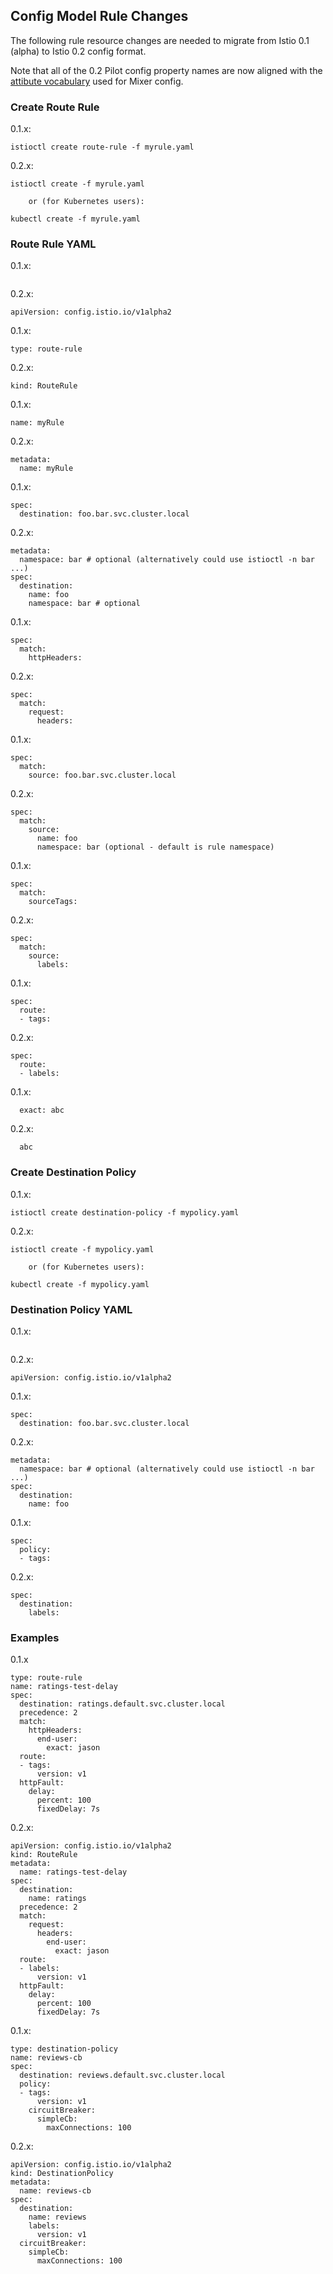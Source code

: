## Config Model Rule Changes

The following rule resource changes are needed to migrate
from Istio 0.1 (alpha) to Istio 0.2 config format.

Note that all of the 0.2 Pilot config property names are now aligned with the
[attibute vocabulary](https://istio.io/docs/reference/config/mixer/attribute-vocabulary.html)
used for Mixer config.

### Create Route Rule

0.1.x:
```
istioctl create route-rule -f myrule.yaml
```
0.2.x:
```
istioctl create -f myrule.yaml

    or (for Kubernetes users):

kubectl create -f myrule.yaml
```

### Route Rule YAML

0.1.x:
```
```
0.2.x:
```
apiVersion: config.istio.io/v1alpha2
```

0.1.x:
```
type: route-rule
```
0.2.x:
```
kind: RouteRule
```

0.1.x:
```
name: myRule
```
0.2.x:
```
metadata:
  name: myRule
```

0.1.x:
```
spec:
  destination: foo.bar.svc.cluster.local
```
0.2.x:
```
metadata:
  namespace: bar # optional (alternatively could use istioctl -n bar ...)
spec:
  destination:
    name: foo
    namespace: bar # optional
```

0.1.x:
```
spec:
  match:
    httpHeaders:
```
0.2.x:
```
spec:
  match:
    request:
      headers:
```

0.1.x:
```
spec:
  match:
    source: foo.bar.svc.cluster.local
```
0.2.x:
```
spec:
  match:
    source:
      name: foo
      namespace: bar (optional - default is rule namespace)
```

0.1.x:
```
spec:
  match:
    sourceTags:
```
0.2.x:
```
spec:
  match:
    source:
      labels:
```

0.1.x:
```
spec:
  route:
  - tags:
```
0.2.x:
```
spec:
  route:
  - labels:
```

0.1.x:
```
  exact: abc
```
0.2.x:
```
  abc
```

### Create Destination Policy

0.1.x:
```
istioctl create destination-policy -f mypolicy.yaml
```
0.2.x:
```
istioctl create -f mypolicy.yaml

    or (for Kubernetes users):

kubectl create -f mypolicy.yaml
```

### Destination Policy YAML

0.1.x:
```
```
0.2.x:
```
apiVersion: config.istio.io/v1alpha2
```

0.1.x:
```
spec:
  destination: foo.bar.svc.cluster.local
```
0.2.x:
```
metadata:
  namespace: bar # optional (alternatively could use istioctl -n bar ...)
spec:
  destination:
    name: foo
```

0.1.x:
```
spec:
  policy:
  - tags:
```
0.2.x:
```
spec:
  destination:
    labels:
```

### Examples

0.1.x
```
type: route-rule
name: ratings-test-delay
spec:
  destination: ratings.default.svc.cluster.local
  precedence: 2
  match:
    httpHeaders:
      end-user:
        exact: jason
  route:
  - tags:
      version: v1
  httpFault:
    delay:
      percent: 100
      fixedDelay: 7s
```

0.2.x:
```
apiVersion: config.istio.io/v1alpha2
kind: RouteRule
metadata:
  name: ratings-test-delay
spec:
  destination:
    name: ratings
  precedence: 2
  match:
    request:
      headers:
        end-user:
          exact: jason
  route:
  - labels:
      version: v1
  httpFault:
    delay:
      percent: 100
      fixedDelay: 7s
```

0.1.x:
```
type: destination-policy
name: reviews-cb
spec:
  destination: reviews.default.svc.cluster.local
  policy:
  - tags:
      version: v1
    circuitBreaker:
      simpleCb:
        maxConnections: 100
```
0.2.x:
```
apiVersion: config.istio.io/v1alpha2
kind: DestinationPolicy
metadata:
  name: reviews-cb
spec:
  destination:
    name: reviews
    labels:
      version: v1
  circuitBreaker:
    simpleCb:
      maxConnections: 100
```
